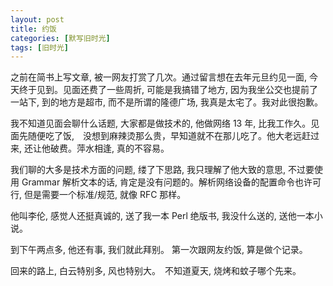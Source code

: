 ```yaml
---
layout: post
title: 约饭
categories: [默写旧时光]
tags: [旧时光]
---
```


之前在简书上写文章, 被一网友打赏了几次。通过留言想在去年元旦约见一面, 今天终于见到。见面还费了一些周折, 可能是我搞错了地方, 因为我坐公交也提前了一站下, 到的地方是超市, 而不是所谓的隆德广场, 我真是太宅了。我对此很抱歉。  

我不知道见面会聊什么话题, 大家都是做技术的, 他做网络 13 年,  比我工作久。见面先随便吃了饭,　没想到麻辣烫那么贵，早知道就不在那儿吃了。他大老远赶过来, 还让他破费。萍水相逢, 真的不容易。  

我们聊的大多是技术方面的问题, 缕了下思路, 我只理解了他大致的意思, 不过要使用 Grammar 解析文本的话, 肯定是没有问题的。解析网络设备的配置命令也许可行, 但是需要一个标准/规范, 就像 RFC 那样。  

他叫李伦, 感觉人还挺真诚的, 送了我一本 Perl 绝版书, 我没什么送的, 送他一本小说。  


到下午两点多, 他还有事, 我们就此拜别。 第一次跟网友约饭, 算是做个记录。  

回来的路上, 白云特别多, 风也特别大。　不知道夏天, 烧烤和蚊子哪个先来。  

